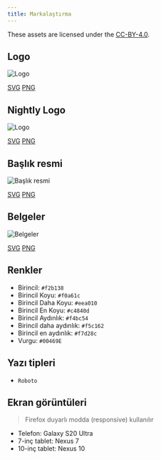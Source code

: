 ```yaml
---
title: Markalaştırma
---
```


These assets are licensed under the [CC-BY-4.0](https://github.com/LinwoodDev/Butterfly/blob/develop/BRANDING_LICENSE).

## Logo

![Logo](/img/logo.svg)

[SVG](/img/logo.svg) [PNG](/img/logo.png)

## Nightly Logo

![Logo](/img/nightly.svg)

[SVG](/img/nightly.svg) [PNG](/img/nightly.png)

## Başlık resmi

![Başlık resmi](/img/banner.svg)

[SVG](/img/banner.svg) [PNG](/img/banner.png)

## Belgeler

![Belgeler](/img/docs.svg)

[SVG](/img/docs.svg) [PNG](/img/docs.png)

## Renkler

* Birincil: `#f2b138`
* Birincil Koyu: `#f0a61c`
* Birincil Daha Koyu: `#eea010`
* Birincil En Koyu: `#c4840d`
* Birincil Aydınlık: `#f4bc54`
* Birincil daha aydınlık: `#f5c162`
* Birincil en aydınlık: `#f7d28c`
* Vurgu: `#00469E`

## Yazı tipleri

* `Roboto`

## Ekran görüntüleri

> Firefox duyarlı modda (responsive) kullanılır

* Telefon: Galaxy S20 Ultra
* 7-inç tablet: Nexus 7
* 10-inç tablet: Nexus 10
